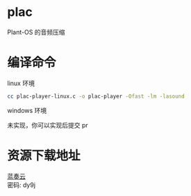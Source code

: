 # plac
Plant-OS 的音频压缩

# 编译命令

linux 环境

```sh
cc plac-player-linux.c -o plac-player -Ofast -lm -lasound
```

windows 环境

未实现，你可以实现后提交 pr

# 资源下载地址

[蓝奏云](https://wwyp.lanzoul.com/b002u8dyyd)<br>
密码: dy9j
